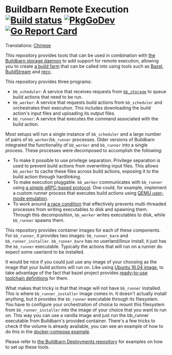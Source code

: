 # Buildbarn Remote Execution [![Build status](https://github.com/buildbarn/bb-remote-execution/workflows/main/badge.svg)](https://github.com/buildbarn/bb-remote-execution/actions) [![PkgGoDev](https://pkg.go.dev/badge/github.com/buildbarn/bb-remote-execution)](https://pkg.go.dev/github.com/buildbarn/bb-remote-execution) [![Go Report Card](https://goreportcard.com/badge/github.com/buildbarn/bb-remote-execution)](https://goreportcard.com/report/github.com/buildbarn/bb-remote-execution)

Translations: [Chinese](https://github.com/buildbarn/bb-remote-execution/blob/main/doc/zh_CN/README.md)

This repository provides tools that can be used in combination with
[the Buildbarn storage daemon](https://github.com/buildbarn/bb-storage)
to add support for remote execution, allowing you to create
[a build farm](https://en.wikipedia.org/wiki/Compile_farm) that can be
called into using tools such as [Bazel](https://bazel.build/),
[BuildStream](https://wiki.gnome.org/Projects/BuildStream) and
[recc](https://gitlab.com/bloomberg/recc).

This repository provides three programs:

- `bb_scheduler`: A service that receives requests from
  [`bb_storage`](https://github.com/buildbarn/bb-storage) to queue build
  actions that need to be run.
- `bb_worker`: A service that requests build actions from `bb_scheduler`
  and orchestrates their execution. This includes downloading the build
  action's input files and uploading its output files.
- `bb_runner`: A service that executes the command associated with the
  build action.

Most setups will run a single instance of `bb_scheduler` and a large
number of pairs of `bb_worker`/`bb_runner` processes. Older versions of
Buildbarn integrated the functionality of `bb_worker` and `bb_runner`
into a single process. These processes were decomposed to accomplish the
following:

- To make it possible to use privilege separation. Privilege separation
  is used to prevent build actions from overwriting input files. This
  allows `bb_worker` to cache these files across build actions,
  exposing it to the build action through hardlinking.
- To make execution pluggable. `bb_worker` communicates with `bb_runner`
  using [a simple gRPC-based protocol](https://github.com/buildbarn/bb-remote-execution/blob/main/pkg/proto/runner/runner.proto).
  One could, for example, implement a custom runner process that
  executes build actions using [QEMU user-mode emulation](https://www.qemu.org/).
- To work around [a race condition](https://github.com/golang/go/issues/22315)
  that effectively prevents multi-threaded processes from writing
  executables to disk and spawning them. Through this decomposition,
  `bb_worker` writes executables to disk, while `bb_runner` spawns them.

This repository provides container images for each of these components.
For `bb_runner`, it provides two images: `bb_runner_bare` and `bb_runner_installer`.
`bb_runner_bare` has no userland/linux install, it just has the `bb_runner`
executable. Typically the actions that will run on a runner do expect some
userland to be installed.

It would be nice if you could just use any image of your choosing as the image
that your build actions will run on. Like using
[Ubuntu 16.04 image](https://console.cloud.google.com/marketplace/details/google/rbe-ubuntu16-04),
to take advantage of the fact that bazel project provides [ready-to-use toolchain 
definitions](https://github.com/bazelbuild/bazel-toolchains) for them.

What makes that tricky is that that image will not have `bb_runner` installed.
This is where `bb_runner_installer` image comes in. It doesn't actually
install anything, but it provides the `bb_runner` executable through its
filesystem. You have to configure your orchestration of choice to mount this
filesystem from `bb_runner_installer` into the image of your choice that you
want to run on. This way you can use a vanilla image and just run the bb_runner
executable from Buildbarn's provided container. There's a few tricks to check
if the volume is already available, you can see an example of how to do this
in the [docker-compose example](https://github.com/buildbarn/bb-deployments/blob/e404c1a519355353d0e2cdfd447126fe07095594/docker-compose/docker-compose.yml#L89).

Please refer to [the Buildbarn Deployments repository](https://github.com/buildbarn/bb-deployments)
for examples on how to set up these tools.
